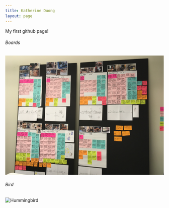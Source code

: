 ```yaml
---
title: Katherine Duong
layout: page
---
```


My first github page!

###### Boards
![Debrief boards](images/katherine.jpg)

###### Bird
![Hummingbird](images/jacob-paul.jpg)
